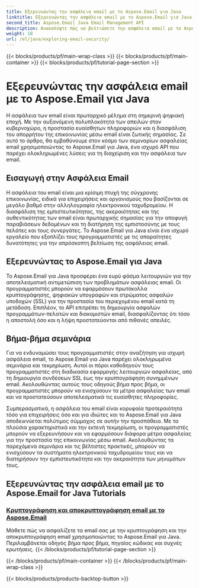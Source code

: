 ```yaml
---
title: Εξερευνώντας την ασφάλεια email με το Aspose.Email για Java
linktitle: Εξερευνώντας την ασφάλεια email με το Aspose.Email για Java
second_title: Aspose.Email Java Email Management API
description: Ανακαλύψτε πώς να βελτιώσετε την ασφάλεια email με το Aspose.Email για Java. Εξερευνήστε βήμα προς βήμα σεμινάρια και βέλτιστες πρακτικές.
weight: 18
url: /el/java/exploring-email-security/
---
```


{{< blocks/products/pf/main-wrap-class >}}
{{< blocks/products/pf/main-container >}}
{{< blocks/products/pf/tutorial-page-section >}}

# Εξερευνώντας την ασφάλεια email με το Aspose.Email για Java


Η ασφάλεια των email είναι πρωταρχικό μέλημα στη σημερινή ψηφιακή εποχή. Με την αυξανόμενη πολυπλοκότητα των απειλών στον κυβερνοχώρο, η προστασία ευαίσθητων πληροφοριών και η διασφάλιση του απορρήτου της επικοινωνίας μέσω email είναι ζωτικής σημασίας. Σε αυτό το άρθρο, θα εμβαθύνουμε στον κόσμο των σεμιναρίων ασφαλείας email χρησιμοποιώντας το Aspose.Email για Java, ένα ισχυρό API που παρέχει ολοκληρωμένες λύσεις για τη διαχείριση και την ασφάλεια των email.

## Εισαγωγή στην Ασφάλεια Email

Η ασφάλεια του email είναι μια κρίσιμη πτυχή της σύγχρονης επικοινωνίας, ειδικά για επιχειρήσεις και οργανισμούς που βασίζονται σε μεγάλο βαθμό στην αλληλογραφία ηλεκτρονικού ταχυδρομείου. Η διασφάλιση της εμπιστευτικότητας, της ακεραιότητας και της αυθεντικότητας των email είναι πρωταρχικής σημασίας για την αποφυγή παραβιάσεων δεδομένων και τη διατήρηση της εμπιστοσύνης με τους πελάτες και τους συνεργάτες. Το Aspose.Email για Java είναι ένα ισχυρό εργαλείο που εξοπλίζει τους προγραμματιστές με τις απαραίτητες δυνατότητες για την απρόσκοπτη βελτίωση της ασφάλειας email.

## Εξερευνώντας το Aspose.Email για Java

Το Aspose.Email για Java προσφέρει ένα ευρύ φάσμα λειτουργιών για την αποτελεσματική αντιμετώπιση των προβλημάτων ασφάλειας email. Οι προγραμματιστές μπορούν να εφαρμόσουν πρωτόκολλα κρυπτογράφησης, ψηφιακών υπογραφών και στρώματος ασφαλών υποδοχών (SSL) για την προστασία του περιεχομένου email κατά τη μετάδοση. Επιπλέον, το API επιτρέπει τη δημιουργία ασφαλών προγραμμάτων-πελατών και διακομιστών email, διασφαλίζοντας ότι τόσο η αποστολή όσο και η λήψη προστατεύονται από πιθανές απειλές.

## Βήμα-βήμα σεμινάρια

Για να ενδυναμώσει τους προγραμματιστές στην αναζήτηση για ισχυρή ασφάλεια email, το Aspose.Email για Java παρέχει ολοκληρωμένα σεμινάρια και τεκμηρίωση. Αυτοί οι πόροι καθοδηγούν τους προγραμματιστές στη διαδικασία εφαρμογής λειτουργιών ασφαλείας, από τη δημιουργία συνδέσεων SSL έως την κρυπτογράφηση συνημμένων email. Ακολουθώντας αυτούς τους οδηγούς βήμα προς βήμα, οι προγραμματιστές μπορούν να ενισχύσουν τα μέτρα ασφαλείας των email και να προστατεύσουν αποτελεσματικά τις ευαίσθητες πληροφορίες.

Συμπερασματικά, η ασφάλεια του email είναι κορυφαία προτεραιότητα τόσο για επιχειρήσεις όσο και για ιδιώτες και το Aspose.Email για Java αποδεικνύεται πολύτιμος σύμμαχος σε αυτήν την προσπάθεια. Με τα πλούσια χαρακτηριστικά και την εκτενή τεκμηρίωση, οι προγραμματιστές μπορούν να εξερευνήσουν και να εφαρμόσουν διάφορα μέτρα ασφαλείας για την προστασία της επικοινωνίας μέσω email. Ακολουθώντας τα παρεχόμενα σεμινάρια και τις βέλτιστες πρακτικές, μπορούν να ενισχύσουν τα συστήματα ηλεκτρονικού ταχυδρομείου τους και να διατηρήσουν την εμπιστευτικότητα και την ακεραιότητα των μηνυμάτων τους.

## Εξερευνώντας την ασφάλεια email με το Aspose.Email for Java Tutorials
### [Κρυπτογράφηση και αποκρυπτογράφηση email με το Aspose.Email](./email-encryption-and-decryption/)
Μάθετε πώς να ασφαλίζετε τα email σας με την κρυπτογράφηση και την αποκρυπτογράφηση email χρησιμοποιώντας το Aspose.Email για Java. Περιλαμβάνεται οδηγός βήμα προς βήμα, πηγαίος κώδικας και συχνές ερωτήσεις.
{{< /blocks/products/pf/tutorial-page-section >}}

{{< /blocks/products/pf/main-container >}}
{{< /blocks/products/pf/main-wrap-class >}}

{{< blocks/products/products-backtop-button >}}
